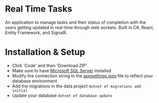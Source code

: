 # Real Time Tasks

An application to manage tasks and their status of completion with the users getting updated in real-time
through web sockets. Built in C#, React, Entity Framework, and SignalR.

# Installation & Setup

* Click 'Code' and then 'Download ZIP'
* Make sure to have [Microsoft SQL Server](https://www.microsoft.com/en-us/download/details.aspx?id=55994) installed
* Modify the connection string in the [appsettings.json](https://github.com/YochevedWaj/RealTimeTasks/blob/master/RealTimeTasks.Web/appsettings.json) file to reflect your database environment
* Add the migrations in the data project `dotnet ef migrations add initial`
* Update your database `dotnet ef database update`
